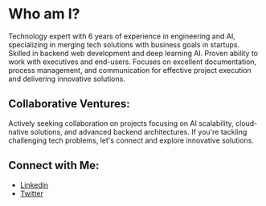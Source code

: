 # Who am I?
Technology expert with 6 years of experience in engineering and AI, specializing in merging tech solutions with business goals in startups. Skilled in backend web development and deep learning AI. Proven ability to work with executives and end-users. Focuses on excellent documentation, process management, and communication for effective project execution and delivering innovative solutions.

## Collaborative Ventures:

Actively seeking collaboration on projects focusing on AI scalability, cloud-native solutions, and advanced backend architectures. If you're tackling challenging tech problems, let's connect and explore innovative solutions.

## Connect with Me:

- [Linkedin](https://www.linkedin.com/in/theonesud/)
- [Twitter](https://twitter.com/theonesud)
